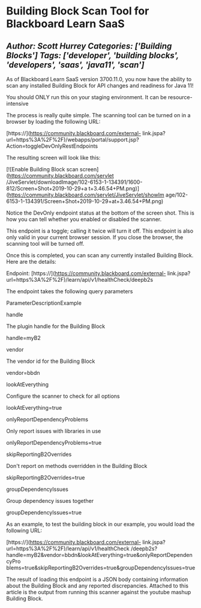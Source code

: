 # Building Block Scan Tool for Blackboard Learn SaaS
*Author: Scott Hurrey*
*Categories: ['Building Blocks']*
*Tags: ['developer', 'building blocks', 'developers', 'saas', 'java11', 'scan']*
---
As of Blackboard Learn SaaS version 3700.11.0, you now have the ability to
scan any installed Building Block for API changes and readiness for Java 11!

You should ONLY run this on your staging environment. It can be resource-
intensive

The process is really quite simple. The scanning tool can be turned on in a
browser by loading the following URL:

[https://](https://community.blackboard.com/external-
link.jspa?url=https%3A%2F%2F)<your Blackboard
domain>/webapps/portal/support.jsp?Action=toggleDevOnlyRestEndpoints

The resulting screen will look like this:

[![Enable Building Block scan screen](https://community.blackboard.com/servlet
/JiveServlet/downloadImage/102-6153-1-134391/1600-812/Screen+Shot+2019-10-29+a
t+3.46.54+PM.png)](https://community.blackboard.com/servlet/JiveServlet/showIm
age/102-6153-1-134391/Screen+Shot+2019-10-29+at+3.46.54+PM.png)

Notice the DevOnly endpoint status at the bottom of the screen shot. This is
how you can tell whether you enabled or disabled the scanner.

This endpoint is a toggle; calling it twice will turn it off. This endpoint is
also only valid in your current browser session. If you close the browser, the
scanning tool will be turned off.

Once this is completed, you can scan any currently installed Building Block.
Here are the details:

Endpoint: [https://](https://community.blackboard.com/external-
link.jspa?url=https%3A%2F%2F)<your Blackboard
domain>/learn/api/v1/healthCheck/deepb2s

The endpoint takes the following query parameters

ParameterDescriptionExample

handle

The plugin handle for the Building Block

handle=myB2

vendor

The vendor id for the Building Block

vendor=bbdn

lookAtEverything

Configure the scanner to check for all options

lookAtEverything=true

onlyReportDependencyProblems

Only report issues with libraries in use

onlyReportDependencyProblems=true

skipReportingB2Overrides

Don't report on methods overridden in the Building Block

skipReportingB2Overrides=true

groupDependencyIssues

Group dependency issues together

groupDependencyIssues=true

As an example, to test the building block in our example, you would load the
following URL:

[https://](https://community.blackboard.com/external-
link.jspa?url=https%3A%2F%2F)<your Blackboard domain>/learn/api/v1/healthCheck
/deepb2s?handle=myB2&vendor=bbdn&lookAtEverything=true&onlyReportDependencyPro
blems=true&skipReportingB2Overrides=true&groupDependencyIssues=true

The result of loading this endpoint is a JSON body containing information
about the Building Block and any reported discrepancies. Attached to this
article is the output from running this scanner against the youtube mashup
Building Block.

